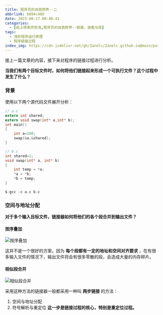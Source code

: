 ```yaml
---
title: 程序员的自我修养--二
abbrlink: b884c480
date: 2023-08-17 00:40:41
categories:
  - [纸上得来终觉浅,程序员的自我修养--链接、装载与库]
tags:
  - 浅析程序运行原理
  - 程序链接过程
index_img: https://cdn.jsdelivr.net/gh/Zanelc/Zanelc.github.io@main/posts/b884c480/title.png
---
```


接上一篇文章的内容，接下来对程序的链接过程进行分析。

<!--more-->

**当我们有两个目标文件时，如何将他们链接起来形成一个可执行文件？这个过程中发生了什么？**

### 背景

使用以下两个源代码文件展开分析：

```c
// a.c
extern int shared;
extern void swap(int* a,int* b);
int main()
{
	int a=100;
	swap(&a,&shared);
}

// b.c
int shared=1;
void swap(int* a, int* b)
{
	int temp = *a;
    *a = *b;
    *b = temp;
}

$:gcc -c a.c b.c
```

### 空间与地址分配

**对于多个输入目标文件，链接器如何将他们的各个段合并到输出文件？**

#### 按序叠加

![按序叠加](E:\Zanelc_blog\source\_posts\程序员的自我修养-二\image-20230817013511092.png)

这并不是一个很好的方案，因为 **每个段都有一定的地址和空间对齐要求** ，在有很多输入文件的情况下，输出文件将会有很多零散的段，会造成大量的内存碎片。

#### 相似段合并

![相似段合并](E:\Zanelc_blog\source\_posts\程序员的自我修养-二\image-20230817013731658.png)

采用这种方法的链接器一般都采用一种叫 **两步链接** 的方法：

1. 空间与地址分配
2. 符号解析与重定位 **这一步是链接过程的核心，特别是重定位过程。**

